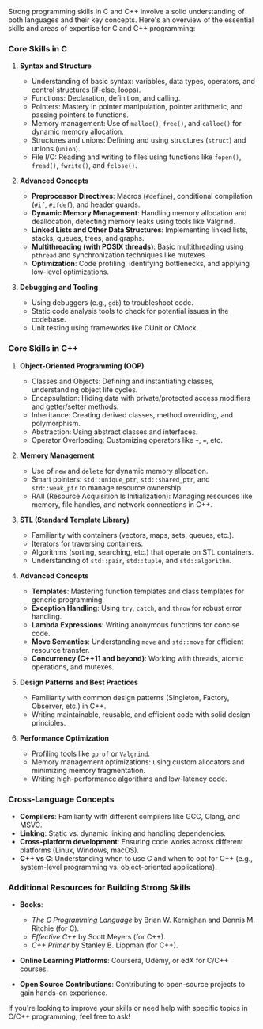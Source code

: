 Strong programming skills in C and C++ involve a solid understanding of both languages and their key concepts. Here's an overview of the essential skills and areas of expertise for C and C++ programming:

### **Core Skills in C**
1. **Syntax and Structure**
   - Understanding of basic syntax: variables, data types, operators, and control structures (if-else, loops).
   - Functions: Declaration, definition, and calling.
   - Pointers: Mastery in pointer manipulation, pointer arithmetic, and passing pointers to functions.
   - Memory management: Use of `malloc()`, `free()`, and `calloc()` for dynamic memory allocation.
   - Structures and unions: Defining and using structures (`struct`) and unions (`union`).
   - File I/O: Reading and writing to files using functions like `fopen()`, `fread()`, `fwrite()`, and `fclose()`.

2. **Advanced Concepts**
   - **Preprocessor Directives**: Macros (`#define`), conditional compilation (`#if`, `#ifdef`), and header guards.
   - **Dynamic Memory Management**: Handling memory allocation and deallocation, detecting memory leaks using tools like Valgrind.
   - **Linked Lists and Other Data Structures**: Implementing linked lists, stacks, queues, trees, and graphs.
   - **Multithreading (with POSIX threads)**: Basic multithreading using `pthread` and synchronization techniques like mutexes.
   - **Optimization**: Code profiling, identifying bottlenecks, and applying low-level optimizations.

3. **Debugging and Tooling**
   - Using debuggers (e.g., `gdb`) to troubleshoot code.
   - Static code analysis tools to check for potential issues in the codebase.
   - Unit testing using frameworks like CUnit or CMock.

### **Core Skills in C++**
1. **Object-Oriented Programming (OOP)**
   - Classes and Objects: Defining and instantiating classes, understanding object life cycles.
   - Encapsulation: Hiding data with private/protected access modifiers and getter/setter methods.
   - Inheritance: Creating derived classes, method overriding, and polymorphism.
   - Abstraction: Using abstract classes and interfaces.
   - Operator Overloading: Customizing operators like `+`, `=`, etc.
   
2. **Memory Management**
   - Use of `new` and `delete` for dynamic memory allocation.
   - Smart pointers: `std::unique_ptr`, `std::shared_ptr`, and `std::weak_ptr` to manage resource ownership.
   - RAII (Resource Acquisition Is Initialization): Managing resources like memory, file handles, and network connections in C++.

3. **STL (Standard Template Library)**
   - Familiarity with containers (vectors, maps, sets, queues, etc.).
   - Iterators for traversing containers.
   - Algorithms (sorting, searching, etc.) that operate on STL containers.
   - Understanding of `std::pair`, `std::tuple`, and `std::algorithm`.

4. **Advanced Concepts**
   - **Templates**: Mastering function templates and class templates for generic programming.
   - **Exception Handling**: Using `try`, `catch`, and `throw` for robust error handling.
   - **Lambda Expressions**: Writing anonymous functions for concise code.
   - **Move Semantics**: Understanding `move` and `std::move` for efficient resource transfer.
   - **Concurrency (C++11 and beyond)**: Working with threads, atomic operations, and mutexes.
   
5. **Design Patterns and Best Practices**
   - Familiarity with common design patterns (Singleton, Factory, Observer, etc.) in C++.
   - Writing maintainable, reusable, and efficient code with solid design principles.

6. **Performance Optimization**
   - Profiling tools like `gprof` or `Valgrind`.
   - Memory management optimizations: using custom allocators and minimizing memory fragmentation.
   - Writing high-performance algorithms and low-latency code.

### **Cross-Language Concepts**
- **Compilers**: Familiarity with different compilers like GCC, Clang, and MSVC.
- **Linking**: Static vs. dynamic linking and handling dependencies.
- **Cross-platform development**: Ensuring code works across different platforms (Linux, Windows, macOS).
- **C++ vs C**: Understanding when to use C and when to opt for C++ (e.g., system-level programming vs. object-oriented applications).

### **Additional Resources for Building Strong Skills**
- **Books**: 
  - *The C Programming Language* by Brian W. Kernighan and Dennis M. Ritchie (for C).
  - *Effective C++* by Scott Meyers (for C++).
  - *C++ Primer* by Stanley B. Lippman (for C++).
  
- **Online Learning Platforms**: Coursera, Udemy, or edX for C/C++ courses.
- **Open Source Contributions**: Contributing to open-source projects to gain hands-on experience.

If you're looking to improve your skills or need help with specific topics in C/C++ programming, feel free to ask!